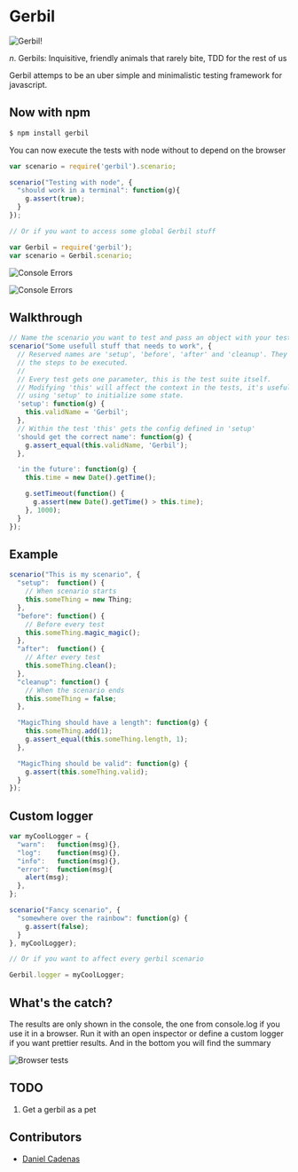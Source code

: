 # Gerbil

![Gerbil!](http://www.petsworld.co.uk/images/gerbil.jpg)

_n_. Gerbils: Inquisitive, friendly animals that rarely bite, TDD for the rest of us

Gerbil attemps to be an uber simple and minimalistic testing framework for javascript.

## Now with npm

```bash
$ npm install gerbil
```

You can now execute the tests with node without to depend on the browser

```javascript
var scenario = require('gerbil').scenario;

scenario("Testing with node", {
  "should work in a terminal": function(g){
    g.assert(true);
  }
});

// Or if you want to access some global Gerbil stuff

var Gerbil = require('gerbil');
var scenario = Gerbil.scenario;
```

![Console Errors](http://elcuervo.co/images/posts/gerbil-tdd-for-the-rest-of-us/console-output.png?1)

![Console Errors](http://elcuervo.co/images/posts/gerbil-tdd-for-the-rest-of-us/error-output.png?2)

## Walkthrough

```javascript
// Name the scenario you want to test and pass an object with your tests.
scenario("Some usefull stuff that needs to work", {
  // Reserved names are 'setup', 'before', 'after' and 'cleanup'. They define
  // the steps to be executed.
  //
  // Every test gets one parameter, this is the test suite itself.
  // Modifying 'this' will affect the context in the tests, it's useful when
  // using 'setup' to initialize some state.
  'setup': function(g) {
    this.validName = 'Gerbil';
  },
  // Within the test 'this' gets the config defined in 'setup'
  'should get the correct name': function(g) {
    g.assert_equal(this.validName, 'Gerbil');
  },

  'in the future': function(g) {
    this.time = new Date().getTime();

    g.setTimeout(function() {
      g.assert(new Date().getTime() > this.time);
    }, 1000);
  }
});
```

## Example

```javascript
scenario("This is my scenario", {
  "setup":  function() {
    // When scenario starts
    this.someThing = new Thing;
  },
  "before": function() {
    // Before every test
    this.someThing.magic_magic();
  },
  "after":  function() {
    // After every test
    this.someThing.clean();
  },
  "cleanup": function() {
    // When the scenario ends
    this.someThing = false;
  },

  "MagicThing should have a length": function(g) {
    this.someThing.add(1);
    g.assert_equal(this.someThing.length, 1);
  },

  "MagicThing should be valid": function(g) {
    g.assert(this.someThing.valid);
  }
});
```

## Custom logger

```javascript
var myCoolLogger = {
  "warn":   function(msg){},
  "log":    function(msg){},
  "info":   function(msg){},
  "error":  function(msg){
    alert(msg);
  },
};

scenario("Fancy scenario", {
  "somewhere over the rainbow": function(g) {
    g.assert(false);
  }
}, myCoolLogger);

// Or if you want to affect every gerbil scenario

Gerbil.logger = myCoolLogger;
```

## What's the catch?

The results are only shown in the console, the one from console.log if you use
it in a browser.
Run it with an open inspector or define a custom logger if you want prettier
results.
And in the bottom you will find the summary

![Browser tests](http://elcuervo.co/images/posts/gerbil-tdd-for-the-rest-of-us/browser-output.png?1)

## TODO
  1. Get a gerbil as a pet

## Contributors
  * [Daniel Cadenas](https://github.com/dcadenas)
